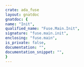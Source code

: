 ```yaml
---
crate: ada_fuse
layout: gnatdoc
gnatdoc: {
name: "Init",
qualified_name: "Fuse.Main.Init",
signature: "fuse.main.init",
enclosing: "fuse.main",
is_private: false,
documentation: "",
documentation_snippet: "",
}
---
```

